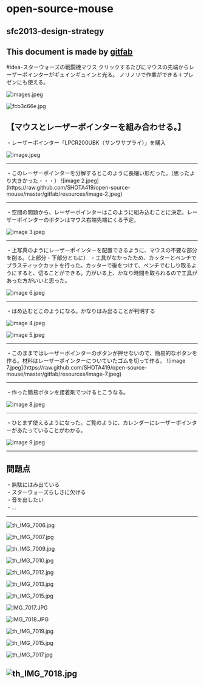# open-source-mouse
## sfc2013-design-strategy   
This document is made by [gitfab](http://gitfab.org)
---
#idea-スターウォーズの戦闘機マウス
クリックするたびにマウスの先端からレーザーポインターがギュインギュインと光る。
ノリノリで作業ができる＋プレゼンにも使える。

![images.jpeg](https://raw.github.com/SHOTA419/open-source-mouse/master/gitfab/resources/images.jpeg)




![fcb3c66e.jpg](https://raw.github.com/SHOTA419/open-source-mouse/master/gitfab/resources/fcb3c66e.jpg)
<h2>【マウスとレーザーポインターを組み合わせる。】</h2>

・レーザーポインター「LPCR200UBK（サンワサプライ）」を購入

![image.jpeg](https://raw.github.com/SHOTA419/open-source-mouse/master/gitfab/resources/image.jpeg)
<hr>
・このレーザーポインターを分解するとこのように長細い形だった。（思ったより大きかった・・・）
![image 2.jpeg](https://raw.github.com/SHOTA419/open-source-mouse/master/gitfab/resources/image-2.jpeg)
<hr>
・空間の問題から、レーザーポインターはこのように組み込むことに決定。レーザーポインターのボタンはマウス右端先端にくる予定。

![image 3.jpeg](https://raw.github.com/SHOTA419/open-source-mouse/master/gitfab/resources/image-3.jpeg)
<hr>

・上写真のようにレーザーポインターを配置できるように、マウスの不要な部分を削る。（上部分・下部分ともに）
・工具がなかったため、カッターとペンチでプラスティックカットを行った。カッターで後をつけて、ペンチでむしり取るようにすると、切ることができる。力がいる上、かなり時間を取られるので工具があった方がいいと思った。


![image 6.jpeg](https://raw.github.com/SHOTA419/open-source-mouse/master/gitfab/resources/image-6.jpeg)
<hr>
・はめ込むとこのようになる。かなりはみ出ることが判明する



![image 4.jpeg](https://raw.github.com/SHOTA419/open-source-mouse/master/gitfab/resources/image-4.jpeg)




![image 5.jpeg](https://raw.github.com/SHOTA419/open-source-mouse/master/gitfab/resources/image-5.jpeg)
<hr>
・このままではレーザーポインターのボタンが押せないので、簡易的なボタンを作る。材料はレーザーポインターについていたゴムを切って作る。
![image 7.jpeg](https://raw.github.com/SHOTA419/open-source-mouse/master/gitfab/resources/image-7.jpeg)


<hr>
・作った簡易ボタンを接着剤でつけるとこうなる。


![image 8.jpeg](https://raw.github.com/SHOTA419/open-source-mouse/master/gitfab/resources/image-8.jpeg)
<hr>
・ひとまず使えるようになった。ご覧のように、カレンダーにレーザーポインターがあたっていることがわかる。



![image 9.jpeg](https://raw.github.com/SHOTA419/open-source-mouse/master/gitfab/resources/image-9.jpeg)
<hr><h2>問題点</h2>
・無駄にはみ出ている<br>
・スターウォーズらしさに欠ける<br>
・音を出したい<br>
・...

<hr>





![th_IMG_7006.jpg](https://raw.github.com/SHOTA419/open-source-mouse/master/gitfab/resources/th_IMG_7006.jpg)

![th_IMG_7007.jpg](https://raw.github.com/SHOTA419/open-source-mouse/master/gitfab/resources/th_IMG_7007.jpg)

![th_IMG_7009.jpg](https://raw.github.com/SHOTA419/open-source-mouse/master/gitfab/resources/th_IMG_7009.jpg)

![th_IMG_7010.jpg](https://raw.github.com/SHOTA419/open-source-mouse/master/gitfab/resources/th_IMG_7010.jpg)

![th_IMG_7012.jpg](https://raw.github.com/SHOTA419/open-source-mouse/master/gitfab/resources/th_IMG_7012.jpg)

![th_IMG_7013.jpg](https://raw.github.com/SHOTA419/open-source-mouse/master/gitfab/resources/th_IMG_7013.jpg)

![th_IMG_7015.jpg](https://raw.github.com/SHOTA419/open-source-mouse/master/gitfab/resources/th_IMG_7015.jpg)

![IMG_7017.JPG](https://raw.github.com/SHOTA419/open-source-mouse/master/gitfab/resources/IMG_7017.JPG)

![IMG_7018.JPG](https://raw.github.com/SHOTA419/open-source-mouse/master/gitfab/resources/IMG_7018.JPG)

![th_IMG_7019.jpg](https://raw.github.com/SHOTA419/open-source-mouse/master/gitfab/resources/th_IMG_7019.jpg)

![th_IMG_7015.jpg](https://raw.github.com/SHOTA419/open-source-mouse/master/gitfab/resources/th_IMG_7015.jpg)

![th_IMG_7017.jpg](https://raw.github.com/SHOTA419/open-source-mouse/master/gitfab/resources/th_IMG_7017.jpg)

![th_IMG_7018.jpg](https://raw.github.com/SHOTA419/open-source-mouse/master/gitfab/resources/th_IMG_7018.jpg)
---
